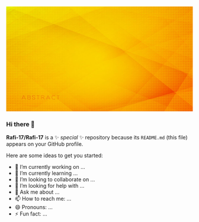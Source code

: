 ![The San Juan Mountains are beautiful!](/images/banner.jpg)

### <div style='position: absolute; padding-left:20px; color: black; top: -250px; text-align: center; font-weight: 700; font-size:20px '><p style='margin-bottom:120px'>Tahmidul Kabir Rafi</p><p>React Developer</p><p></p></div>
### <div style='position: absolute; padding-left:20px; color: black; top: -250px; text-align: center; font-weight: 700; font-size:20px '>Tahmidul Kabir</div>



### Hi there 👋


**Rafi-17/Rafi-17** is a ✨ _special_ ✨ repository because its `README.md` (this file) appears on your GitHub profile.

Here are some ideas to get you started:

- 🔭 I’m currently working on ...
- 🌱 I’m currently learning ...
- 👯 I’m looking to collaborate on ...
- 🤔 I’m looking for help with ...
- 💬 Ask me about ...
- 📫 How to reach me: ...
- 😄 Pronouns: ...
- ⚡ Fun fact: ...

